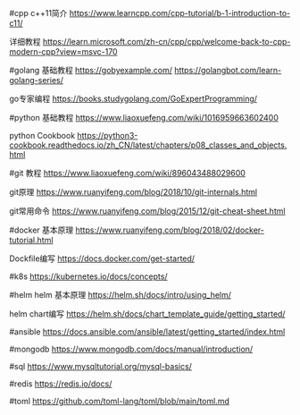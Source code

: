 #cpp
c++11简介
https://www.learncpp.com/cpp-tutorial/b-1-introduction-to-c11/

详细教程
https://learn.microsoft.com/zh-cn/cpp/cpp/welcome-back-to-cpp-modern-cpp?view=msvc-170

#golang
基础教程
https://gobyexample.com/
https://golangbot.com/learn-golang-series/

go专家编程
https://books.studygolang.com/GoExpertProgramming/

#python
基础教程
https://www.liaoxuefeng.com/wiki/1016959663602400

python Cookbook
https://python3-cookbook.readthedocs.io/zh_CN/latest/chapters/p08_classes_and_objects.html

#git
教程
https://www.liaoxuefeng.com/wiki/896043488029600

git原理
https://www.ruanyifeng.com/blog/2018/10/git-internals.html

git常用命令
https://www.ruanyifeng.com/blog/2015/12/git-cheat-sheet.html

#docker
基本原理
https://www.ruanyifeng.com/blog/2018/02/docker-tutorial.html

Dockfile编写
https://docs.docker.com/get-started/

#k8s
https://kubernetes.io/docs/concepts/

#helm
helm 基本原理
https://helm.sh/docs/intro/using_helm/

helm chart编写
https://helm.sh/docs/chart_template_guide/getting_started/

#ansible
https://docs.ansible.com/ansible/latest/getting_started/index.html

#mongodb
https://www.mongodb.com/docs/manual/introduction/

#sql
https://www.mysqltutorial.org/mysql-basics/

#redis
https://redis.io/docs/

#toml
https://github.com/toml-lang/toml/blob/main/toml.md
